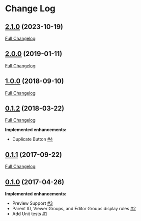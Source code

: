 # Change Log

## [2.1.0](https://github.com/webbuilders-group/silverstripe-siteconfig-error-pages/tree/2.1.0) (2023-10-19)
[Full Changelog](https://github.com/webbuilders-group/silverstripe-siteconfig-error-pages/compare/2.0.0...2.1.0)

## [2.0.0](https://github.com/webbuilders-group/silverstripe-siteconfig-error-pages/tree/2.0.0) (2019-01-11)
[Full Changelog](https://github.com/webbuilders-group/silverstripe-siteconfig-error-pages/compare/1.0.0...2.0.0)

## [1.0.0](https://github.com/webbuilders-group/silverstripe-siteconfig-error-pages/tree/1.0.0) (2018-09-10)
[Full Changelog](https://github.com/webbuilders-group/silverstripe-siteconfig-error-pages/compare/0.1.2...1.0.0)

## [0.1.2](https://github.com/webbuilders-group/silverstripe-siteconfig-error-pages/tree/0.1.2) (2018-03-22)
[Full Changelog](https://github.com/webbuilders-group/silverstripe-siteconfig-error-pages/compare/0.1.1...0.1.2)

**Implemented enhancements:**

- Duplicate Button [\#4](https://github.com/webbuilders-group/silverstripe-siteconfig-error-pages/issues/4)

## [0.1.1](https://github.com/webbuilders-group/silverstripe-siteconfig-error-pages/tree/0.1.1) (2017-09-22)
[Full Changelog](https://github.com/webbuilders-group/silverstripe-siteconfig-error-pages/compare/0.1.0...0.1.1)

## [0.1.0](https://github.com/webbuilders-group/silverstripe-siteconfig-error-pages/tree/0.1.0) (2017-04-26)
**Implemented enhancements:**

- Preview Support [\#3](https://github.com/webbuilders-group/silverstripe-siteconfig-error-pages/issues/3)
- Parent ID, Viewer Groups, and Editor Groups display rules [\#2](https://github.com/webbuilders-group/silverstripe-siteconfig-error-pages/issues/2)
- Add Unit tests [\#1](https://github.com/webbuilders-group/silverstripe-siteconfig-error-pages/issues/1)
